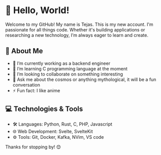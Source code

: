# 👋 Hello, World!

Welcome to my GitHub! My name is Tejas. This is my new account. I'm passionate for all things code. Whether it's building applications or researching a new technology, I’m always eager to learn and create.

## 🚀 About Me

- 🔭 I’m currently working as a backend engineer
- 🌱 I’m learning C programming language at the moment
- 👯 I’m looking to collaborate on something interesting
- 💬 Ask me about the cosmos or anything mythological, it will be a fun conversation
- ⚡ Fun fact: I like anime

## 💻 Technologies & Tools

- 🛠 Languages: Python, Rust, C, PHP, Javascript 
- 🌐 Web Development: Svelte, SvelteKit
- ⚙️ Tools: Git, Docker, Kafka, NVim, VS code


Thanks for stopping by! 😊
